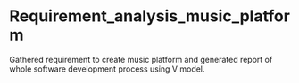 # Requirement_analysis_music_platform
Gathered requirement to create music platform and generated report of whole software development process using V model.

